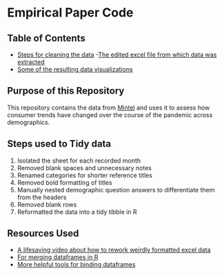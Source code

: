 # Empirical Paper Code

## Table of Contents

- [Steps for cleaning the data](https://github.com/alabellehahn/40233-Empirical-Paper/blob/main/Cleaning%20the%20data.Rmd)
-[The edited excel file from which data was extracted](https://github.com/alabellehahn/40233-Empirical-Paper/blob/main/Cuisine%20Tracker%20Data_Edited.xlsx)
- [Some of the resulting data visualizations](https://github.com/alabellehahn/40233-Empirical-Paper/blob/main/Exploratory%20Data%20Visualizations.Rmd)

## Purpose of this Repository

This repository contains the data from [Mintel](https://reports-mintel-com.proxy.uchicago.edu/display/1044545/?fromSearch=%3Ffilters.category%3D118%26last_filter%3Dcategory) and uses it to assess how consumer trends have changed over the course of the pandemic across demographics.

## Steps used to Tidy data
1) Isolated the sheet for each recorded month
2) Removed blank spaces and unnecessary notes
3) Renamed categories for shorter reference titles
4) Removed bold formatting of titles
5) Manually nested demographic question answers to differentiate them from the headers
6) Removed blank rows
7) Reformatted the data into a tidy tibble in R


## Resources Used 

- [A lifesaving video about how to rework weirdly formatted excel data](https://www.youtube.com/watch?v=ShWxAqnY2YE)
- [For merging dataframes in R](https://r-lang.com/how-to-combine-two-data-frames-in-r/)
- [More helpful tools for binding dataframes](https://r-lang.com/rbind-in-r/)

